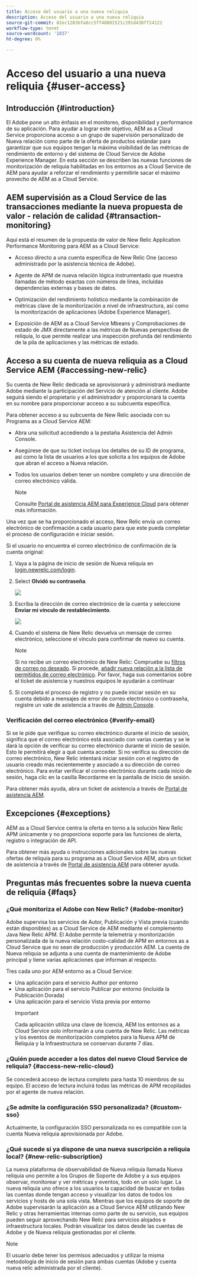 ```yaml
---
title: Acceso del usuario a una nueva reliquia
description: Acceso del usuario a una nueva reliquia
source-git-commit: 82ec1283bfa8cc5ff48801521c291d438ff24122
workflow-type: tm+mt
source-wordcount: '1037'
ht-degree: 0%

---
```



# Acceso del usuario a una nueva reliquia {#user-access}

## Introducción {#introduction}

El Adobe pone un alto énfasis en el monitoreo, disponibilidad y performance de su aplicación. Para ayudar a lograr este objetivo, AEM as a Cloud Service proporciona acceso a un grupo de supervisión personalizado de Nueva relación como parte de la oferta de productos estándar para garantizar que sus equipos tengan la máxima visibilidad de las métricas de rendimiento de entorno y del sistema de Cloud Service de Adobe Experience Manager. En esta sección se describen las nuevas funciones de monitorización de reliquia habilitadas en los entornos as a Cloud Service de AEM para ayudar a reforzar el rendimiento y permitirle sacar el máximo provecho de AEM as a Cloud Service.

## AEM supervisión as a Cloud Service de las transacciones mediante la nueva propuesta de valor - relación de calidad {#transaction-monitoring}

Aquí está el resumen de la propuesta de valor de New Relic Application Performance Monitoring para AEM as a Cloud Service:

* Acceso directo a una cuenta específica de New Relic One (acceso administrado por la asistencia técnica de Adobe).

* Agente de APM de nueva relación lógica instrumentado que muestra llamadas de método exactas con números de línea, incluidas dependencias externas y bases de datos.

* Optimización del rendimiento holístico mediante la combinación de métricas clave de la monitorización a nivel de infraestructura, así como la monitorización de aplicaciones (Adobe Experience Manager).

* Exposición de AEM as a Cloud Service Mbeans y Comprobaciones de estado de JMX directamente a las métricas de Nuevas perspectivas de reliquia, lo que permite realizar una inspección profunda del rendimiento de la pila de aplicaciones y las métricas de estado.

## Acceso a su cuenta de nueva reliquia as a Cloud Service AEM {#accessing-new-relic}

Su cuenta de New Relic dedicada se aprovisionará y administrará mediante Adobe mediante la participación del Servicio de atención al cliente. Adobe seguirá siendo el propietario y el administrador y proporcionará la cuenta en su nombre para proporcionar acceso a su subcuenta específica.

Para obtener acceso a su subcuenta de New Relic asociada con su Programa as a Cloud Service AEM:

* Abra una solicitud accediendo a la pestaña Asistencia del Admin Console.
* Asegúrese de que su ticket incluya los detalles de su ID de programa, así como la lista de usuarios a los que solicita a los equipos de Adobe que abran el acceso a Nueva relación.
* Todos los usuarios deben tener un nombre completo y una dirección de correo electrónico válida.

   >[!NOTE]
   >Consulte [Portal de asistencia AEM para Experience Cloud](https://helpx.adobe.com/enterprise/using/support-for-experience-cloud.html) para obtener más información.

Una vez que se ha proporcionado el acceso, New Relic envía un correo electrónico de confirmación a cada usuario para que este pueda completar el proceso de configuración e iniciar sesión.

Si el usuario no encuentra el correo electrónico de confirmación de la cuenta original:

1. Vaya a la página de inicio de sesión de Nueva reliquia en [login.newrelic.com/login](https://login.newrelic.com/login).

1. Select **Olvidó su contraseña**.

   ![](/help/implementing/cloud-manager/assets/new-relic/newrelic-1.png)

1. Escriba la dirección de correo electrónico de la cuenta y seleccione **Enviar mi vínculo de restablecimiento**.

   ![](/help/implementing/cloud-manager/assets/new-relic/newrelic-2.png)

1. Cuando el sistema de New Relic devuelva un mensaje de correo electrónico, seleccione el vínculo para confirmar de nuevo su cuenta.

   >[!NOTE]
   >Si no recibe un correo electrónico de New Relic:
   >Compruebe su [filtros de correo no deseado](https://docs.newrelic.com/docs/accounts/accounts-billing/account-setup/create-your-new-relic-account/). Si procede, [añadir nueva relación a la lista de permitidos de correo electrónico](https://docs.newrelic.com/docs/accounts/accounts/account-maintenance/account-email-settings/#email-whitelist).
   >Por favor, haga sus comentarios sobre el ticket de asistencia y nuestros equipos le ayudarán a continuar

1. Si completa el proceso de registro y no puede iniciar sesión en su cuenta debido a mensajes de error de correo electrónico o contraseña, registre un vale de asistencia a través de [Admin Console](https://adminconsole.adobe.com/).

### Verificación del correo electrónico {#verify-email}

Si se le pide que verifique su correo electrónico durante el inicio de sesión, significa que el correo electrónico está asociado con varias cuentas y se le dará la opción de verificar su correo electrónico durante el inicio de sesión. Esto le permitirá elegir a qué cuenta acceder. Si no verifica su dirección de correo electrónico, New Relic intentará iniciar sesión con el registro de usuario creado más recientemente y asociado a su dirección de correo electrónico. Para evitar verificar el correo electrónico durante cada inicio de sesión, haga clic en la casilla Recordarme en la pantalla de inicio de sesión.

Para obtener más ayuda, abra un ticket de asistencia a través de [Portal de asistencia AEM](https://helpx.adobe.com/enterprise/using/support-for-experience-cloud.html).

## Excepciones {#exceptions}

AEM as a Cloud Service centra la oferta en torno a la solución New Relic APM únicamente y no proporciona soporte para las funciones de alerta, registro o integración de API.

Para obtener más ayuda o instrucciones adicionales sobre las nuevas ofertas de reliquia para su programa as a Cloud Service AEM, abra un ticket de asistencia a través de [Portal de asistencia AEM](https://helpx.adobe.com/enterprise/using/support-for-experience-cloud.html) para obtener ayuda.

## Preguntas más frecuentes sobre la nueva cuenta de reliquia {#faqs}

### ¿Qué monitoriza el Adobe con New Relic? {#adobe-monitor}

Adobe supervisa los servicios de Autor, Publicación y Vista previa (cuando están disponibles) as a Cloud Service de AEM mediante el complemento Java New Relic APM. El Adobe permite la telemetría y monitorización personalizada de la nueva relación costo-calidad de APM en entornos as a Cloud Service que no sean de producción y producción AEM. La cuenta de Nueva reliquia se adjunta a una cuenta de mantenimiento de Adobe principal y tiene varias aplicaciones que informan al respecto.

Tres cada uno por AEM entorno as a Cloud Service:

* Una aplicación para el servicio Author por entorno
* Una aplicación para el servicio Publicar por entorno (incluida la Publicación Dorada)
* Una aplicación para el servicio Vista previa por entorno
   >[!IMPORTANT]
   >Cada aplicación utiliza una clave de licencia, AEM los entornos as a Cloud Service solo informarán a una cuenta de New Relic. Las métricas y los eventos de monitorización completos para la Nueva APM de Reliquia y la Infraestructura se conservan durante 7 días.

### ¿Quién puede acceder a los datos del nuevo Cloud Service de reliquia? {#access-new-relic-cloud}

Se concederá acceso de lectura completo para hasta 10 miembros de su equipo. El acceso de lectura incluirá todas las métricas de APM recopiladas por el agente de nueva relación.

### ¿Se admite la configuración SSO personalizada? {#custom-sso}

Actualmente, la configuración SSO personalizada no es compatible con la cuenta Nueva reliquia aprovisionada por Adobe.

### ¿Qué sucede si ya dispone de una nueva suscripción a reliquia local? {#new-relic-subscription}

La nueva plataforma de observabilidad de Nueva reliquia llamada Nueva reliquia uno permite a los Grupos de Soporte de Adobe y a sus equipos observar, monitorear y ver métricas y eventos, todo en un solo lugar. La nueva reliquia uno ofrece a los usuarios la capacidad de buscar en todas las cuentas donde tengan acceso y visualizar los datos de todos los servicios y hosts de una sola vista. Mientras que los equipos de soporte de Adobe supervisarán la aplicación as a Cloud Service AEM utilizando New Relic y otras herramientas internas como parte de su servicio, sus equipos pueden seguir aprovechando New Relic para servicios alojados e infraestructura locales. Podrán visualizar los datos desde las cuentas de Adobe y de Nueva reliquia gestionadas por el cliente.

>[!NOTE]
>El usuario debe tener los permisos adecuados y utilizar la misma metodología de inicio de sesión para ambas cuentas (Adobe y cuenta nueva relic administrada por el cliente).


